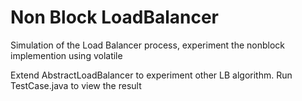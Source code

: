 # Non Block LoadBalancer
Simulation of the Load Balancer process, experiment the nonblock implemention using volatile

Extend AbstractLoadBalancer to experiment other LB algorithm.
Run TestCase.java to view the result
